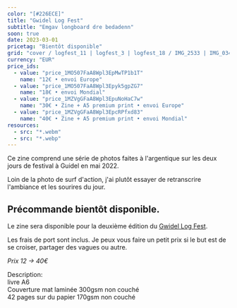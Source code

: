 ```yaml
---
color: "[#226ECE]"
title: "Gwidel Log Fest"
subtitle: "Emgav longboard dre bedadenn"
soon: true
date: 2023-03-01
pricetag: "Bientôt disponible"
grid: "cover / logfest_11 | logfest_3 | logfest_18 / IMG_2533 | IMG_0342"
currency: "EUR"
price_ids: 
  - value: "price_1MO507FaA8Wpl3EpMwTP1b1T"
    name: "12€ • envoi Europe"
  - value: "price_1MO507FaA8Wpl3Epyk5gpZG7"
    name: "18€ • envoi Mondial"
  - value: "price_1MZVgGFaA8Wpl3EpuNoHaC7w"
    name: "30€ • Zine + A5 premium print • envoi Europe"
  - value: "price_1MZVgGFaA8Wpl3EpcRPfxd83"
    name: "40€ • Zine + A5 premium print • envoi Mondial"
resources:
  - src: "*.webm"
  - src: "*.webp"
---
```


Ce zine comprend une série de photos faites à l'argentique sur les deux jours de festival à Guidel en mai 2022.

Loin de la photo de surf d'action, j'ai plutôt essayer de retranscrire l'ambiance et les sourires du jour.


## Précommande bientôt disponible.

Le zine sera disponible pour la deuxième édition du [Gwidel Log Fest](https://www.instagram.com/cool_waves56/).

Les frais de port sont inclus. 
Je peux vous faire un petit prix si le but est de se croiser, partager des vagues ou autre.

*Prix 12 -> 40€*



<div class="text-sm">
Description: <br/> 
livre A6 <br/> 
Couverture mat laminée 300gsm non couché <br/> 
42 pages sur du papier 170gsm non couché
</div>


